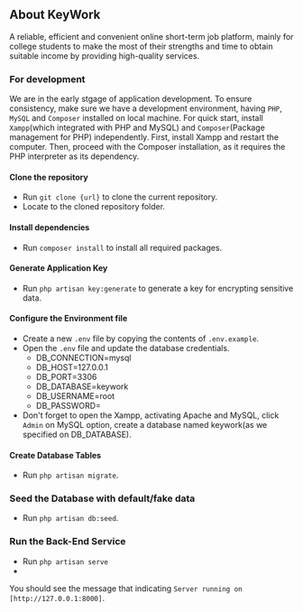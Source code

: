 ## About KeyWork

A reliable, efficient and convenient online short-term job platform, mainly for college students to make the most of their strengths and time to obtain suitable income by providing high-quality services.

### For development
We are in the early stgage of application development. To ensure consistency, make sure we have a development environment, having `PHP`, `MySQL` and `Composer` installed on local machine. For quick start, install `Xampp`(which integrated with PHP and MySQL) and `Composer`(Package management for PHP) independently. First, install Xampp and restart the computer. Then, proceed with the Composer installation, as it requires the PHP interpreter as its dependency.

#### Clone the repository
- Run `git clone {url}` to clone the current repository.
- Locate to the cloned repository folder.

#### Install dependencies
- Run `composer install` to install all required packages.

#### Generate Application Key
- Run `php artisan key:generate` to generate a  key for encrypting sensitive data.

#### Configure the Environment file
- Create a new `.env` file by copying the contents of `.env.example`.
- Open the `.env` file and update the database credentials.
    - DB_CONNECTION=mysql
    - DB_HOST=127.0.0.1
    - DB_PORT=3306
    - DB_DATABASE=keywork
    - DB_USERNAME=root
    - DB_PASSWORD=
- Don't forget to open the Xampp, activating Apache and MySQL, click `Admin` on MySQL option, create a database named keywork(as we specified on DB_DATABASE).
  
#### Create Database Tables
- Run `php artisan migrate`.
  
### Seed the Database with default/fake data
- Run `php artisan db:seed`.

### Run the Back-End Service
- Run `php artisan serve`
- 
You should see the message that indicating `Server running on [http://127.0.0.1:8000]`.




